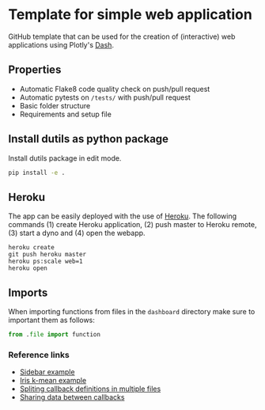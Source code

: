 # Template for simple web application
GitHub template that can be used for the creation of (interactive) web applications using Plotly's [Dash](https://plotly.com/dash/).

## Properties

- Automatic Flake8 code quality check on push/pull request
- Automatic pytests on `/tests/` with push/pull request
- Basic folder structure
- Requirements and setup file

## Install dutils as python package
Install dutils package in edit mode.
```bash
pip install -e .
```

## Heroku
The app can be easily deployed with the use of [Heroku](https://www.heroku.com/). The following commands (1) create Heroku application, (2) push master to Heroku remote, (3) start a dyno and (4) open the webapp.

```
heroku create
git push heroku master
heroku ps:scale web=1
heroku open
```

## Imports
When importing functions from files in the `dashboard` directory make sure to important them as follows:
```python
from .file import function
```

### Reference links

- [Sidebar example](https://dash-bootstrap-components.opensource.faculty.ai/examples/simple-sidebar/)
- [Iris k-mean example](https://dash-bootstrap-components.opensource.faculty.ai/examples/iris/)
- [Spliting callback definitions in multiple files](https://community.plotly.com/t/splitting-callback-definitions-in-multiple-files/10583/2)
- [Sharing data between callbacks](https://dash.plotly.com/sharing-data-between-callbacks)
